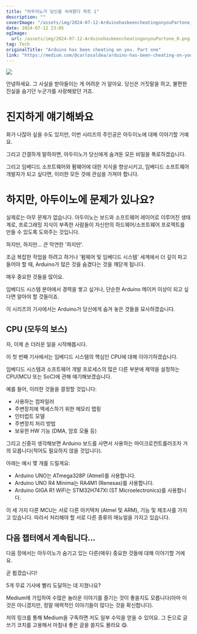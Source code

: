 ```yaml
---
title: "아두이노가 당신을 속여왔다 파트 1"
description: ""
coverImage: "/assets/img/2024-07-12-ArduinohasbeencheatingonyouPartone_0.png"
date: 2024-07-12 23:05
ogImage: 
  url: /assets/img/2024-07-12-ArduinohasbeencheatingonyouPartone_0.png
tag: Tech
originalTitle: "Arduino has been cheating on you. Part one"
link: "https://medium.com/@carlosaldea/arduino-has-been-cheating-on-you-ecab5ed5cd22"
---
```



<img src="/assets/img/2024-07-12-ArduinohasbeencheatingonyouPartone_0.png" />

안녕하세요. 그 사실을 받아들이는 게 어려운 거 알아요. 당신은 거짓말을 하고, 불편한 진실을 숨기던 누군가를 사랑해왔던 거죠.

# 진지하게 얘기해봐요

화가 나잖아 싶을 수도 있지만, 이번 시리즈의 주인공은 아두이노에 대해 이야기할 거예요.

<div class="content-ad"></div>

그리고 간결하게 말하자면, 아두이노가 당신에게 숨겨둔 모든 비밀을 폭로하겠습니다.

그리고 임베디드 소프트웨어와 펌웨어에 대한 지식을 향상시키고, 임베디드 소프트웨어 개발자가 되고 싶다면, 이러한 모든 것에 관심을 가져야 합니다.

# 하지만, 아두이노에 문제가 있나요?

실제로는 아무 문제가 없습니다. 아두이노는 보드와 소프트웨어 레이어로 이루어진 생태계로, 프로그래밍 지식이 부족한 사람들이 자신만의 하드웨어/소프트웨어 프로젝트를 만들 수 있도록 도와주는 것입니다.

<div class="content-ad"></div>

하지만, 하지만... 큰 막연한 '하지만'.

조금 복잡한 작업을 하려고 하거나 '펌웨어 및 임베디드 시스템' 세계에서 더 깊이 파고들어야 할 때, Arduino가 많은 것을 숨겼다는 것을 깨닫게 됩니다.

매우 중요한 것들을 많이요.

임베디드 시스템 분야에서 경력을 쌓고 싶거나, 단순한 Arduino 메이커 이상이 되고 싶다면 알아야 할 것들이죠.

<div class="content-ad"></div>

이 시리즈의 기사에서는 Arduino가 당신에게 숨겨 놓은 것들을 묘사하겠습니다.

## CPU (모두의 보스)

자, 이제 손 더러운 일을 시작해봅시다.

이 첫 번째 기사에서는 임베디드 시스템의 핵심인 CPU에 대해 이야기하겠습니다.

<div class="content-ad"></div>

임베디드 시스템과 소프트웨어 개발 프로세스의 많은 다른 부분에 제약을 설정하는 CPU(MCU 또는 SoC)에 관해 얘기해보겠습니다.

예를 들어, 이러한 것들을 결정할 것입니다:

- 사용하는 컴파일러
- 주변장치에 액세스하기 위한 메모리 맵핑
- 인터럽트 모델
- 주변장치 처리 방법
- 보유한 HW 기능 (DMA, 암호 모듈 등)

그리고 신중히 생각해보면 Arduino 보드를 사면서 사용하는 마이크로컨트롤러조차 거의 모릅니다(적어도 필요하지 않을 것입니다).

<div class="content-ad"></div>

아래는 예시 몇 개를 드릴게요:

- Arduino UNO는 ATmega328P (Atmel)를 사용합니다.
- Arduino UNO R4 Minima는 RA4M1 (Renesas)를 사용합니다.
- Arduino GIGA R1 WiFi는 STM32H747XI (ST Microelectronics)를 사용합니다.

이 세 가지 다른 MCU는 서로 다른 아키텍처 (Atmel 및 ARM), 기능 및 제조사를 가지고 있습니다. 따라서 처리해야 할 서로 다른 종류의 매뉴얼을 가지고 있습니다.

## 다음 챕터에서 계속됩니다...

<div class="content-ad"></div>

다음 장에서는 아두이노가 숨기고 있는 다른(매우) 중요한 것들에 대해 이야기할 거에요.

곧 뵙겠습니다!

5개 무료 기사에 빨리 도달하는 데 지쳤나요?

Medium에 가입하여 수많은 놀라운 이야기를 즐기는 것이 좋을지도 모릅니다(아마 이것은 아니겠지만, 정말 매력적인 이야기들이 많다는 것을 확신합니다).

<div class="content-ad"></div>

저의 링크를 통해 Medium을 구독하면 저도 일부 수익을 얻을 수 있어요. 그 돈으로 글쓰기 코치를 고용해서 마침내 좋은 글을 쓸지도 몰라요 😋.